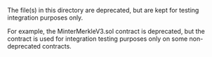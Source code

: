 The file(s) in this directory are deprecated, but are kept for testing integration purposes only.

For example, the MinterMerkleV3.sol contract is deprecated, but the contract is used for integration testing purposes only on some non-deprecated contracts.
